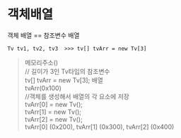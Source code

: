 # 객체배열
객체 배열 == 참조변수 배열
```
Tv tv1, tv2, tv3  >>> tv[] tvArr = new Tv[3]
```


>메모리주소() <br>
>// 길이가 3인 Tv타입의 참조변수 <br>
>tv[] tvArr = new Tv[3]; 배열<br>
>tvArr(0x100)<br>
>//객체를 생성해서 배열의 각 요소에 저장<br>
>tvArr[0] = new Tv();<br>
>tvArr[1] = new Tv();<br>
>tvArr[2] = new Tv();<br>
> tvArr[0] (0x200), tvArr[1] (0x300), tvArr[2] (0x400)